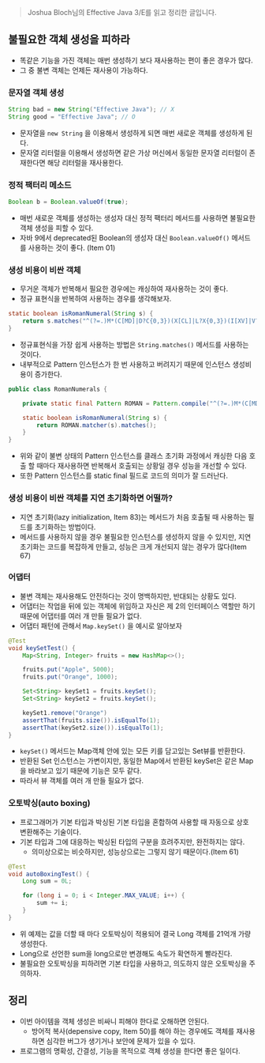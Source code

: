 > Joshua Bloch님의 Effective Java 3/E를 읽고 정리한 글입니다.
>

## 불필요한 객체 생성을 피하라

- 똑같은 기능을 가진 객체는 매번 생성하기 보다 재사용하는 편이 좋은 경우가 많다.
- 그 중 불변 객체는 언제든 재사용이 가능하다.

### 문자열 객체 생성

```java
String bad = new String("Effective Java"); // X
String good = "Effective Java"; // O
```

- 문자열을 `new String` 을 이용해서 생성하게 되면 매번 새로운 객체를 생성하게 된다.
- 문자열 리터럴을 이용해서 생성하면 같은 가상 머신에서 동일한 문자열 리터럴이 존재한다면 해당 리터럴을 재사용한다.

### 정적 팩터리 메소드

```java
Boolean b = Boolean.valueOf(true);
```

- 매번 새로운 객체를 생성하는 생성자 대신 정적 팩터리 메서드를 사용하면 불필요한 객체 생성을 피할 수 있다.
- 자바 9에서 deprecated된 Boolean의 생성자 대신 `Boolean.valueOf()` 메서드를 사용하는 것이 좋다. (Item 01)

### 생성 비용이 비싼 객체

- 무거운 객체가 반복해서 필요한 경우에는 캐싱하여 재사용하는 것이 좋다.
- 정규 표현식을 반복하여 사용하는 경우를 생각해보자.

```java
static boolean isRomanNumeral(String s) {
    return s.matches("^(?=.)M*(C[MD]|D?C{0,3})(X[CL]|L?X{0,3})(I[XV]|V?I{0,3})$");
}
```

- 정규표현식을 가장 쉽게 사용하는 방법은 `String.matches()` 메서드를 사용하는 것이다.
- 내부적으로 Pattern 인스턴스가 한 번 사용하고 버려지기 때문에 인스턴스 생성비용이 증가한다.

```java
public class RomanNumerals {

    private static final Pattern ROMAN = Pattern.compile("^(?=.)M*(C[MD]|D?C{0,3})(X[CL]|L?X{0,3})(I[XV]|V?I{0,3})$");

    static boolean isRomanNumeral(String s) {
        return ROMAN.matcher(s).matches();
    }
}
```

- 위와 같이 불변 상태의 Pattern 인스턴스를 클래스 초기화 과정에서 캐싱한 다음 호출 할 때마다 재사용하면 반복해서 호출되는 상황일 경우 성능을 개선할 수 있다.
- 또한 Pattern 인스턴스를 static final 필드로 코드의 의미가 잘 드러난다.

### 생성 비용이 비싼 객체를 지연 초기화하면 어떨까?

- 지연 초기화(lazy initialization, Item 83)는 메서드가 처음 호출될 때 사용하는 필드를 초기화하는 방법이다.
- 메서드를 사용하지 않을 경우 불필요한 인스턴스를 생성하지 않을 수 있지만, 지연 초기화는 코드를 복잡하게 만들고, 성능은 크게 개선되지 않는 경우가 많다(Item 67)

### 어댑터

- 불변 객체는 재사용해도 안전하다는 것이 명백하지만, 반대되는 상황도 있다.
- 어댑터는 작업을 뒤에 있는 객체에 위임하고 자신은 제 2의 인터페이스 역할만 하기 때문에 어댑터를 여러 개 만들 필요가 없다.
- 어댑터 패턴에 관해서 `Map.keySet()` 을 예시로 알아보자

```java
@Test
void keySetTest() {
    Map<String, Integer> fruits = new HashMap<>();

    fruits.put("Apple", 5000);
    fruits.put("Orange", 1000);

    Set<String> keySet1 = fruits.keySet();
    Set<String> keySet2 = fruits.keySet();

    keySet1.remove("Orange")
    assertThat(fruits.size()).isEqualTo(1);
    assertThat(keySet2.size()).isEqualTo(1);
}
```

- `keySet()` 메서드는 Map객체 안에 있는 모든 키를 담고있는 Set뷰를 반환한다.
- 반환된 Set 인스턴스는 가변이지만, 동일한 Map에서 반환된 keySet은 같은 Map을 바라보고 있기 때문에 기능은 모두 같다.
- 따라서 뷰 객체를 여러 개 만들 필요가 없다.

### 오토박싱(auto boxing)

- 프로그래머가 기본 타입과 박싱된 기본 타입을 혼합하여 사용할 때 자동으로 상호 변환해주는 기술이다.
- 기본 타입과 그에 대응하는 박싱된 타입의 구분을 흐려주지만, 완전하지는 않다.
    - 의미상으로는 비슷하지만, 성능상으로는 그렇지 않기 때문이다.(Item 61)

```java
@Test
void autoBoxingTest() {
    Long sum = 0L;

    for (long i = 0; i < Integer.MAX_VALUE; i++) {
        sum += i;
    }
}
```

- 위 예제는 값을 더할 때 마다 오토박싱이 적용되어 결국 Long 객체를 21억개 가량 생성한다.
- Long으로 선언한 sum을 long으로만 변경해도 속도가 확연하게 빨라진다.
- 불필요한 오토박싱을 피하려면 기본 타입을 사용하고, 의도하지 않은 오토박싱을 주의하자.

## 정리

- 이번 아이템을 객체 생성은 비싸니 피해야 한다로 오해하면 안된다.
    - 방어적 복사(depensive copy, Item 50)를 해야 하는 경우에도 객체를 재사용하면 심각한 버그가 생기거나 보안에 문제가 있을 수 있다.
- 프로그램의 명확성, 간결성, 기능을 목적으로 객체 생성을 한다면 좋은 일이다.